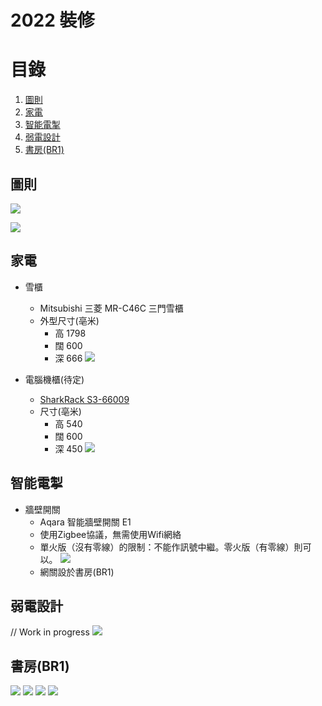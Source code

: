 # 2022 裝修

# 目錄
1. [圖則](#building_plans)
2. [家電](#appliances)
3. [智能電掣](#smartswitch)
4. [弱電設計](#datacabling)
5. [書房(BR1)](#br1)

## 圖則<a name="building_plans"></a>
![](./images/RA_medium_size.png)

![](./images/structural_plan.png)

## 家電<a name="appliances"></a>

- 雪櫃
    - Mitsubishi 三菱 MR-C46C 三門雪櫃
    - 外型尺寸(亳米)
        - 高	  1798
        - 闊	  600
        - 深	  666
    ![](./images/fridge.jpeg)

- 電腦機櫃(待定)
    - [SharkRack S3-66009](https://detail.tmall.com/item.htm?id=644104705620&ali_trackid=2:mm_1544500114_2165950113_111725950422:1646579126_157_696542815&union_lens=lensId:TAPI@1646579060@21334aca_085e_17f5fc28eb5_5cf6@01;recoveryid:1646579126_157_696542815&spm=a21wu.12321156-tw.rate-area.1&ak=33360074&bxsign=tbkbSJm/bywxgEupFv%20/81GIQ2Ph2ms0yDSk9MIj6zOOhry3Re64/tIkI7PHeqA0gZyu9rcASPYjyead4jHHsqItzTao%20z0hg8AykLLHNyCzHU=&skuId=4808815786406)
    - 尺寸(亳米)
        - 高	  540
        - 闊	  600
        - 深	  450
    ![](./images/server_rack.jpeg)

## 智能電掣<a name="smartswitch"></a>


- 牆壁開關
  - Aqara 智能牆壁開關 E1
  - 使用Zigbee協議，無需使用Wifi網絡
  - 單火版（沒有零線）的限制：不能作訊號中繼。零火版（有零線）則可以。
  ![](./images/zigbee-01.png)
  - 網關設於書房(BR1)

## 弱電設計<a name="datacabling"></a>

  // Work in progress
  ![](./images/Connectivity-3.0.png)

## 書房(BR1)<a name="br1"></a>

![](./images/BR1-DoorSide.jpg)
![](./images/BR1-WindowFull.jpg)
![](./images/BR1-WindowLeft.jpg)
![](./images/BR1-curtain.jpg)






